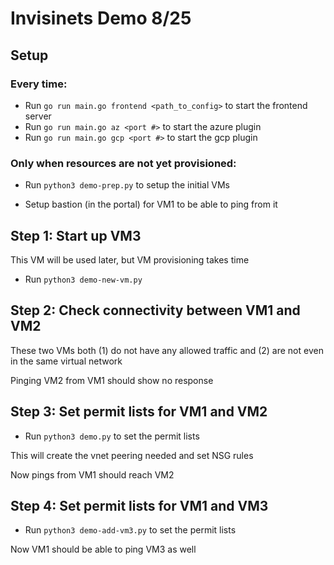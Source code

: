 # Invisinets Demo 8/25

## Setup
### Every time:
* Run `go run main.go frontend <path_to_config>` to start the frontend server
* Run `go run main.go az <port #>` to start the azure plugin
* Run `go run main.go gcp <port #>` to start the gcp plugin

### Only when resources are not yet provisioned:
* Run `python3 demo-prep.py` to setup the initial VMs

* Setup bastion (in the portal) for VM1 to be able to ping from it 

## Step 1: Start up VM3
This VM will be used later, but VM provisioning takes time
* Run `python3 demo-new-vm.py`

## Step 2: Check connectivity between VM1 and VM2
These two VMs both (1) do not have any allowed traffic and (2) are not even in the same virtual network

Pinging VM2 from VM1 should show no response

## Step 3: Set permit lists for VM1 and VM2
* Run `python3 demo.py` to set the permit lists

This will create the vnet peering needed and set NSG rules

Now pings from VM1 should reach VM2

## Step 4: Set permit lists for VM1 and VM3
* Run `python3 demo-add-vm3.py` to set the permit lists

Now VM1 should be able to ping VM3 as well


